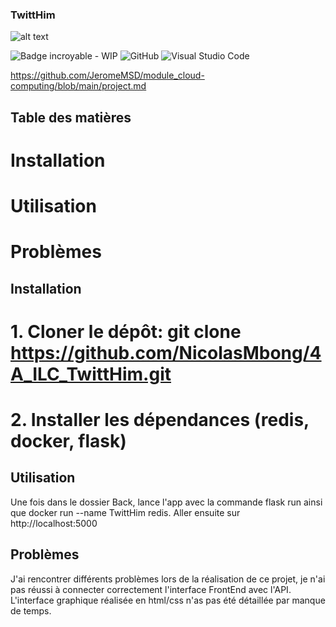 ### TwittHim
![alt text](https://github.com/NicolasMbong/TwittHim/blob/main/Nicolas.M_twitters_logo_in_a_gloomy_style_5fc2e3ac-e0f2-48c9-88b6-87c554b86783%20(2).png)



![Badge incroyable - WIP](https://img.shields.io/badge/Badge_incroyable-WIP-orange?style=for-the-badge)
![GitHub](https://img.shields.io/badge/github-%23121011.svg?style=for-the-badge&logo=github&logoColor=white)
![Visual Studio Code](https://img.shields.io/badge/Visual%20Studio%20Code-0078d7.svg?style=for-the-badge&logo=visual-studio-code&logoColor=white)


https://github.com/JeromeMSD/module_cloud-computing/blob/main/project.md


## Table des matières
# Installation
# Utilisation
# Problèmes


## Installation



# 1. Cloner le dépôt: git clone https://github.com/NicolasMbong/4A_ILC_TwittHim.git
# 2. Installer les dépendances (redis, docker, flask)


## Utilisation

Une fois dans le dossier Back, lance l'app avec la commande flask run ainsi que docker run --name TwittHim redis.
Aller ensuite sur http://localhost:5000


## Problèmes

J'ai rencontrer différents problèmes lors de la réalisation de ce projet, je n'ai pas réussi à connecter correctement l'interface FrontEnd avec l'API.
L'interface graphique réalisée en html/css n'as pas été détaillée par manque de temps.
